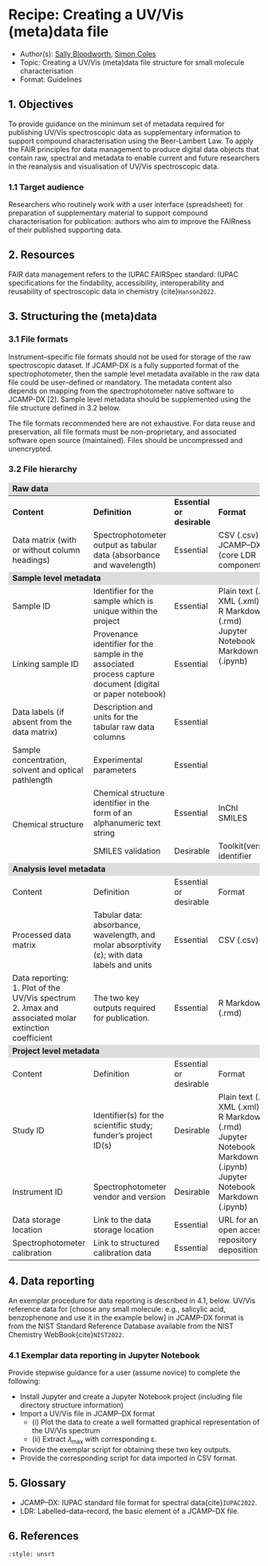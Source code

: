 # Recipe: Creating a UV/Vis (meta)data file

- Author(s): [Sally Bloodworth](https://orcid.org/0000-0003-2219-3635), [Simon Coles](http://orcid.org/0000-0001-8414-9272) 
- Topic:	 Creating a UV/Vis (meta)data file structure for small molecule characterisation
- Format:	 Guidelines 

## 1.  Objectives
To provide guidance on the minimum set of metadata required for publishing UV/Vis spectroscopic data as supplementary
information to support compound characterisation using the Beer-Lambert Law. To apply the FAIR principles for data 
management to produce digital data objects that contain raw, spectral and metadata to enable current and future 
researchers in the reanalysis and visualisation of UV/Vis spectroscopic data.

###  1.1	Target audience
Researchers who routinely work with a user interface (spreadsheet) for preparation of supplementary material to support 
compound characterisation for publication: authors who aim to improve the FAIRness of their published supporting data.

## 2.	Resources
FAIR data management refers to the IUPAC FAIRSpec standard: IUPAC specifications for the findability, accessibility, 
interoperability and reusability of spectroscopic data in chemistry {cite}`Hanson2022`.

## 3.	Structuring the (meta)data 

### 3.1	File formats
Instrument–specific file formats should not be used for storage of the raw spectroscopic dataset. If JCAMP-DX is a 
fully supported format of the spectrophotometer, then the sample level metadata available in the raw data file could 
be user–defined or mandatory. The metadata content also depends on mapping from the spectrophotometer native software 
to JCAMP-DX [2]. Sample level metadata should be supplemented using the file structure defined in 3.2 below.

The file formats recommended here are not exhaustive. For data reuse and preservation, all file formats must be 
non-proprietary, and associated software open source (maintained). Files should be uncompressed and unencrypted.

### 3.2 File hierarchy

<table style="width: 100%">
    <thead>
        <tr style="font-weight: bold; background: #dddddd">
            <td colspan="4">Raw data</td>
        </tr>
    </thead>
    <tbody>
        <tr style="font-weight: bold;">
            <td>Content</td>
            <td>Definition</td>
            <td>Essential or desirable</td>
            <td>Format</td>
        </tr>
        <tr>
            <td>Data matrix (with or without column headings)</td>
            <td>Spectrophotometer output as tabular data (absorbance and wavelength)</td>
            <td>Essential</td>
            <td>CSV (.csv)<br/>JCAMP–DX (core LDR component)</td>
        </tr>
        <tr style="font-weight: bold; background: #dddddd">
            <td colspan="4">Sample level metadata</td>
        </tr>
        <tr>
            <td>Sample ID</td>
            <td>Identifier for the sample which is unique within the project</td>
            <td>Essential</td>
            <td rowspan="4" style="vertical-align: top">Plain text (.txt)
                <br/>XML (.xml)<br/>R Markdown (.rmd)<br/>Jupyter Notebook Markdown (.ipynb)</td>
        </tr>
        <tr>
            <td>Linking sample ID</td>
            <td>Provenance identifier for the sample in the associated process capture document (digital or paper notebook)</td>
            <td>Essential</td>
        </tr>
        <tr>
            <td>Data labels (if absent from the data matrix)</td>
            <td>Description and units for the tabular raw data columns</td>
            <td>Essential</td>
        </tr>
        <tr>
            <td>Sample concentration, solvent and optical pathlength</td>
            <td>Experimental parameters</td>
            <td>Essential</td>
        </tr>
        <tr>
            <td rowspan="2">Chemical structure</td>
            <td>Chemical structure identifier in the form of an alphanumeric text string</td>
            <td>Essential</td>
            <td>InChI<br/>SMILES</td>
        </tr>
        <tr>
            <td>SMILES validation</td>
            <td>Desirable</td>
            <td>Toolkit(version) identifier</td>
        </tr>
        <tr style="font-weight: bold; background: #dddddd">
            <td colspan="4">Analysis level metadata</td>
        </tr>
        <tr>
            <td>Content</td>
            <td>Definition</td>
            <td>Essential or desirable</td>
            <td>Format</td>
        </tr>
        <tr>
            <td>Processed data matrix</td>
            <td>Tabular data: absorbance, wavelength, and molar absorptivity (ε); with data labels and units</td>
            <td>Essential</td>
            <td>CSV (.csv)</td>
        </tr>
        <tr>
            <td>Data reporting:<br/>
                1.	Plot of the UV/Vis spectrum<br/>
                2.	𝜆max and associated molar extinction coefficient</td>
            <td>The two key outputs required for publication.</td>
            <td>Essential</td>
            <td>R Markdown (.rmd)</td>
        </tr>
        <tr style="font-weight: bold; background: #dddddd">
            <td colspan="4">Project level metadata</td>
        </tr>
        <tr>
            <td>Content</td>
            <td>Definition</td>
            <td>Essential or desirable</td>
            <td>Format</td>
        </tr>
        <tr>
            <td>Study ID</td>
            <td>Identifier(s) for the scientific study; funder’s project ID(s)</td>
            <td>Desirable</td>
            <td rowspan="2" style="vertical-align: top">Plain text (.txt)<br/>XML (.xml)<br/>R Markdown (.rmd)<br/>
                    Jupyter Notebook Markdown (.ipynb)<br/>Jupyter Notebook Markdown (.ipynb)</td>
        </tr>
        <tr>
            <td>Instrument ID</td>
            <td>Spectrophotometer vendor and version</td>
            <td>Desirable</td>
        </tr>
        <tr>
            <td>Data storage location</td>
            <td>Link to the data storage location</td>
            <td>Essential</td>
            <td rowspan="2" style="vertical-align: top">URL for an open access repository deposition</td>
        </tr>
        <tr>
            <td>Spectrophotometer calibration</td>
            <td>Link to structured calibration data</td>
            <td>Essential</td>
        </tr>
</tbody>
</table>

## 4.	Data reporting
An exemplar procedure for data reporting is described in 4.1, below. UV/Vis reference data for [choose any small 
molecule: e.g., salicylic acid, benzophenone and use it in the example below] in JCAMP-DX format is from the NIST 
Standard Reference Database available from the NIST Chemistry WebBook{cite}`NIST2022`.

### 4.1 Exemplar data reporting in Jupyter Notebook
Provide stepwise guidance for a user (assume novice) to complete the following:
- Install Jupyter and create a Jupyter Notebook project (including file directory structure information)
- Import a UV/Vis file in JCAMP–DX format 
  - (i) Plot the data to create a well formatted graphical representation of the UV/Vis spectrum
  - (ii) Extract 𝜆<sub>max</sub> with corresponding ε. 
- Provide the exemplar script for obtaining these two key outputs.
- Provide the corresponding script for data imported in CSV format.


## 5.	Glossary
- JCAMP–DX: IUPAC standard file format for spectral data{cite}`IUPAC2022`.
- LDR: Labelled–data–record, the basic element of a JCAMP–DX file.


## 6.	References
```{bibliography}
:style: unsrt
```